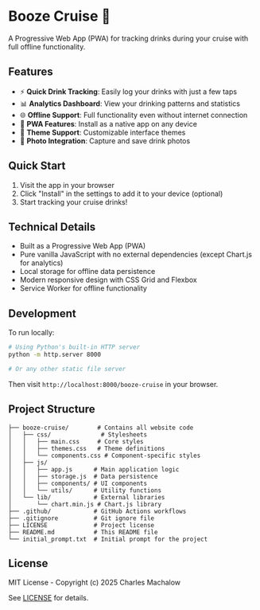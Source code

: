 # Booze Cruise 🍹

A Progressive Web App (PWA) for tracking drinks during your cruise with full offline functionality.

## Features

- ⚡ **Quick Drink Tracking**: Easily log your drinks with just a few taps
- 📊 **Analytics Dashboard**: View your drinking patterns and statistics
- 🌐 **Offline Support**: Full functionality even without internet connection
- 📱 **PWA Features**: Install as a native app on any device
- 🎨 **Theme Support**: Customizable interface themes
- 📸 **Photo Integration**: Capture and save drink photos

## Quick Start

1. Visit the app in your browser
2. Click "Install" in the settings to add it to your device (optional)
3. Start tracking your cruise drinks!

## Technical Details

- Built as a Progressive Web App (PWA)
- Pure vanilla JavaScript with no external dependencies (except Chart.js for analytics)
- Local storage for offline data persistence
- Modern responsive design with CSS Grid and Flexbox
- Service Worker for offline functionality

## Development

To run locally:

```bash
# Using Python's built-in HTTP server
python -m http.server 8000

# Or any other static file server
```

Then visit `http://localhost:8000/booze-cruise` in your browser.

## Project Structure

```
├── booze-cruise/        # Contains all website code
│   ├── css/              # Stylesheets
│   │   ├── main.css     # Core styles
│   │   ├── themes.css   # Theme definitions
│   │   └── components.css # Component-specific styles
│   ├── js/
│   │   ├── app.js      # Main application logic
│   │   ├── storage.js  # Data persistence
│   │   ├── components/ # UI components
│   │   └── utils/      # Utility functions
│   └── lib/            # External libraries
│       └── chart.min.js # Chart.js library
├── .github/            # GitHub Actions workflows
├── .gitignore          # Git ignore file
├── LICENSE             # Project license
├── README.md           # This README file
└── initial_prompt.txt  # Initial prompt for the project
```

## License

MIT License - Copyright (c) 2025 Charles Machalow

See [LICENSE](LICENSE) for details.